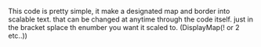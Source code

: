 This code is pretty simple, it make a designated map and border into scalable text. that can be changed at anytime through the code itself.
just in the bracket splace th enumber you want it scaled to. (DisplayMap(! or 2 etc..))
